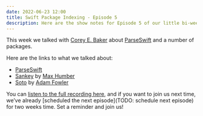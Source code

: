 ```yaml
---
date: 2022-06-23 12:00
title: Swift Package Indexing - Episode 5
description: Here are the show notes for Episode 5 of our little bi-weekly Twitter space discussing everything Swift Package Manager and Swift Package Index. Give it a listen!
---
```


This week we talked with [Corey E. Baker](https://twitter.com/DrCoreyBaker) about [ParseSwift](https://swiftpackageindex.com/parse-community/Parse-Swift) and a number of packages.

Here are the links to what we talked about:

- [ParseSwift](https://swiftpackageindex.com/parse-community/Parse-Swift)
- [Sankey](https://swiftpackageindex.com/maxhumber/Sankey) by [Max Humber](https://twitter.com/maxhumber)
- [Soto](https://swiftpackageindex.com/soto-project/soto) by [Adam Fowler](https://twitter.com/o_aberration)

You can [listen to the full recording here](https://twitter.com/i/spaces/1mnGedQyERNKX), and if you want to join us next time, we’ve already [scheduled the next episode](TODO: schedule next episode) for two weeks time. Set a reminder and join us!

